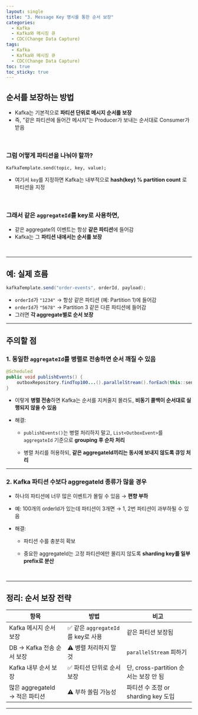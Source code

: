 ```yaml
---
layout: single
title: "3. Message Key 명시를 통한 순서 보장"
categories:
  - Kafka
  - Kafka와 메시징 큐
  - CDC(Change Data Capture)
tags:
  - Kafka
  - Kafka와 메시징 큐
  - CDC(Change Data Capture)
toc: true
toc_sticky: true
---
```

## 순서를 보장하는 방법

- Kafka는 기본적으로 **파티션 단위로 메시지 순서를 보장**
- 즉, "같은 파티션에 들어간 메시지"는 Producer가 보내는 순서대로 Consumer가 받음

<br>

### 그럼 어떻게 파티션을 나눠야 할까?

`KafkaTemplate.send(topic, key, value);`

- 여기서 `key`를 지정하면 Kafka는 내부적으로 **hash(key) % partition count** 로 파티션을 지정

<br>

### 그래서 같은 `aggregateId`를 key로 사용하면,

- 같은 aggregate의 이벤트는 항상 **같은 파티션**에 들어감
- Kafka는 그 **파티션 내에서는 순서를 보장**

<br>

---

## 예: 실제 흐름

```java
kafkaTemplate.send("order-events", orderId, payload);
```

- `orderId`가 `"1234"` → 항상 같은 파티션 (예: Partition 1)에 들어감
- `orderId`가 `"5678"` → Partition 3 같은 다른 파티션에 들어감
- 그러면 **각 aggregate별로 순서 보장**



---

## 주의할 점

### 1. **동일한 `aggregateId`를 병렬로 전송하면 순서 깨질 수 있음**

```java
@Scheduled
public void publishEvents() {
    outboxRepository.findTop100...().parallelStream().forEach(this::sendEvent);
}
```

- 이렇게 **병렬 전송**하면 Kafka는 순서를 지켜줄지 몰라도, **비동기 콜백이 순서대로 실행되지 않을 수 있음**



- 해결:

  - `publishEvents()`는 병렬 처리하지 말고, `List<OutboxEvent>`를 `aggregateId` 기준으로 **grouping 후 순차 처리**

  - 병렬 처리를 허용하되, **같은 aggregateId끼리는 동시에 보내지 않도록 큐잉 처리**




---

### 2. **Kafka 파티션 수보다 aggregateId 종류가 많을 경우**

- 하나의 파티션에 너무 많은 이벤트가 몰릴 수 있음 → **편향 부하**
- 예: 100개의 orderId가 있는데 파티션이 3개면 → 1, 2번 파티션이 과부하될 수 있음



- 해결:

  - 파티션 수를 충분히 확보

  - 중요한 aggregateId는 고정 파티션에만 몰리지 않도록 **sharding key를 일부 prefix로 분산**


<br>

---

## 정리: 순서 보장 전략

| 항목 | 방법 | 비고 |
| --- | --- | --- |
| Kafka 메시지 순서 보장 | ✅ 같은 `aggregateId`를 key로 사용 | 같은 파티션 보장됨 |
| DB → Kafka 전송 순서 보장 | ⚠️ 병렬 처리하지 말 것 | `parallelStream` 피하기 |
| Kafka 내부 순서 보장 | ✅ 파티션 단위로 순서 보장 | 단, cross-partition 순서는 보장 안 됨 |
| 많은 aggregateId → 적은 파티션 | ⚠️ 부하 쏠림 가능성 | 파티션 수 조정 or sharding key 도입 |

---